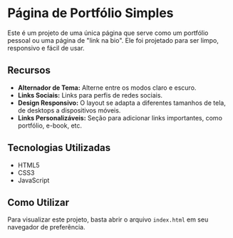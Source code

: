 # Página de Portfólio Simples

Este é um projeto de uma única página que serve como um portfólio pessoal ou uma página de "link na bio". Ele foi projetado para ser limpo, responsivo e fácil de usar.

## Recursos

*   **Alternador de Tema:** Alterne entre os modos claro e escuro.
*   **Links Sociais:** Links para perfis de redes sociais.
*   **Design Responsivo:** O layout se adapta a diferentes tamanhos de tela, de desktops a dispositivos móveis.
*   **Links Personalizáveis:** Seção para adicionar links importantes, como portfólio, e-book, etc.

## Tecnologias Utilizadas

*   HTML5
*   CSS3
*   JavaScript

## Como Utilizar

Para visualizar este projeto, basta abrir o arquivo `index.html` em seu navegador de preferência.
